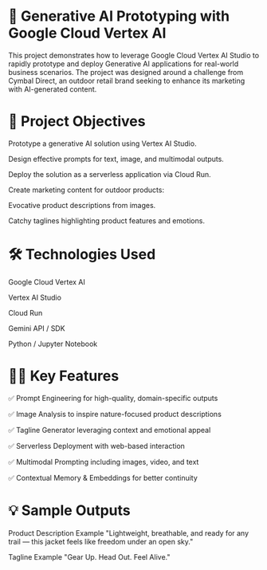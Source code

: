 # 🚀 Generative AI Prototyping with Google Cloud Vertex AI
This project demonstrates how to leverage Google Cloud Vertex AI Studio to rapidly prototype and deploy Generative AI applications for real-world business scenarios.
The project was designed around a challenge from Cymbal Direct, an outdoor retail brand seeking to enhance its marketing with AI-generated content.

# 📌 Project Objectives
Prototype a generative AI solution using Vertex AI Studio.

Design effective prompts for text, image, and multimodal outputs.

Deploy the solution as a serverless application via Cloud Run.

Create marketing content for outdoor products:

Evocative product descriptions from images.

Catchy taglines highlighting product features and emotions.

# 🛠️ Technologies Used
Google Cloud Vertex AI	

Vertex AI Studio

Cloud Run

Gemini API / SDK

Python / Jupyter Notebook

# 🧑‍💻 Key Features
✅ Prompt Engineering for high-quality, domain-specific outputs

✅ Image Analysis to inspire nature-focused product descriptions

✅ Tagline Generator leveraging context and emotional appeal

✅ Serverless Deployment with web-based interaction

✅ Multimodal Prompting including images, video, and text

✅ Contextual Memory & Embeddings for better continuity

# 💡 Sample Outputs
Product Description Example
"Lightweight, breathable, and ready for any trail — this jacket feels like freedom under an open sky."

Tagline Example
"Gear Up. Head Out. Feel Alive."
